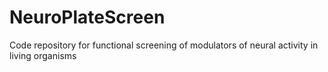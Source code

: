 # NeuroPlateScreen
Code repository for functional screening of modulators of neural activity in living organisms

